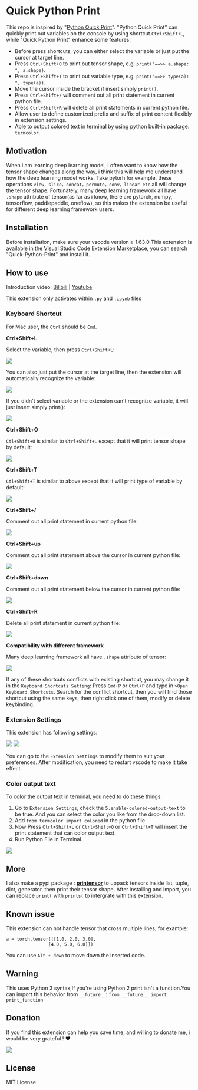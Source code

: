 # Quick Python Print

This repo is inspired by "[Python Quick Print](https://github.com/AhadCove/Python-Quick-Print)". "Python Quick Print" can quickly print out variables on the console by using shortcut `Ctrl+Shift+L`, while "Quick Python Print" enhance some features:
* Before press shortcuts, you can either select the variable or just put the cursor at target line.
* Press `Ctrl+Shift+O` to print out tensor shape, e.g. `print("==>> a.shape: ", a.shape)`.
* Press `Ctrl+Shift+T` to print out variable type, e.g. `print("==>> type(a): ", type(a))`.
* Move the cursor inside the bracket if insert simply `print()`.
* Press `Ctrl+Shift+/` will comment out all print statement in current python file.
* Press `Ctrl+Shift+R` will delete all print statements in current python file.
* Allow user to define customized prefix and suffix of print content flexibly in extension settings.
* Able to output colored text in terminal by using python built-in package: `termcolor`.

## Motivation

When i am learning deep learning model, i often want to know how the tensor shape changes along the way, i think this will help me understand how the deep learning model works. Take pytorh for example, these operations `view，slice，concat，permute，conv，linear etc` all will change the tensor shape. Fortunately, many deep learning framework all have `.shape` attribute of tensor(as far as i know, there are pytorch, numpy, tensorflow, paddlepaddle, oneflow), so this makes the extension be useful for different deep learning framework users.

## Installation

Before installation, make sure your vscode version ≥ 1.63.0
This extension is available in the Visual Studio Code Extension Marketplace, you can search "Quick-Python-Print" and install it.

## How to use

Introduction video: [Bilibili](https://www.bilibili.com/video/BV1hY411V7bi) | [Youtube](https://www.youtube.com/watch?v=w5cd_8lzylA)

This extension only activates within `.py` and `.ipynb` files

### Keyboard Shortcut
For Mac user, the `Ctrl` should be `Cmd`.

**Ctrl+Shift+L**

Select the variable, then press `Ctrl+Shift+L`:

![](images/Ctl+Shift+L-selection.gif)

You can also just put the cursor at the target line, then the extension will automatically recognize the variable:

![](images/Ctl+Shift+L-NOselection.gif)

If you didn't select variable or the extension can't recognize variable, it will just insert simply print():

![](images/Ctl+Shift+L-NOvariable.gif)

**Ctrl+Shift+O**

`Ctl+Shift+O` is similar to `Ctrl+Shift+L` except that it will print tensor shape by default:

![](images/Ctl+Shift+O.gif)

**Ctrl+Shift+T**

`Ctl+Shift+T` is similar to above except that it will print type of variable by default:

![](images/Ctl+Shift+T.gif)

**Ctrl+Shift+/**

Comment out all print statement in current python file:

![](images/Ctl+Shift+forwardslash.gif)

**Ctrl+Shift+up**

Comment out all print statement above the cursor in current python file:

![](images/Ctl+Shift+up.gif)

**Ctrl+Shift+down**

Comment out all print statement below the cursor in current python file:

![](images/Ctl+Shift+down.gif)

**Ctrl+Shift+R**

Delete all print statement in current python file:

![](images/Ctl+Shift+R.gif)

**Compatibility with different framework**

Many deep learning framework all have `.shape` attribute of tensor:

![](images/execution.gif)

If any of these shortcuts conflicts with existing shortcut, you may change it in the `Keyboard Shortcuts Setting`: Press `Cmd+P` or `Ctrl+P` and type in `>Open Keyboard Shortcuts`. Search for the conflict shortcut, then you will find those shortcut using the same keys, then right click one of them, modify or delete keybinding.

### Extension Settings

This extension has following settings:

![](images/setting1.png)
![](images/setting2.png)

You can go to the `Extension Settings` to modify them to suit your preferences. After modification, you need to restart vscode to make it take effect.

### Color output text
To color the output text in terminal, you need to do these things:
1. Go to `Extension Settings`, check the `5.enable-colored-output-text` to be true. And you can select the color you like from the drop-down list.
2. Add `from termcolor import colored` in the python file
3. Now Press `Ctrl+Shift+L` or `Ctrl+Shift+O` or `Ctrl+Shift+T` will insert the print statement that can color output text.
4. Run Python File in Terminal.

![](images/color-text.gif)

## More
I also make a pypi package : [**printensor**](https://github.com/wwdok/print_tensor) to uppack tensors inside list, tuple, dict, generator, then print their tensor shape. After installing and import, you can replace `print(` with `prints(` to intergrate with this extension.

## Known issue
This extension can not handle tensor that cross multiple lines, for example:
```
a = torch.tensor([[1.0, 2.0, 3.0], 
                [4.0, 5.0, 6.0]])
```
You can use `Alt + down` to move down the inserted code.

## Warning
This uses Python 3 syntax,If you're using Python 2 print isn't a function.You can import this behavior from `__future__`:
`from __future__ import print_function`

## Donation
If you find this extension can help you save time, and willing to donate me, i would be very grateful ! ❤

![](images/donation.png)

## License
MIT License

